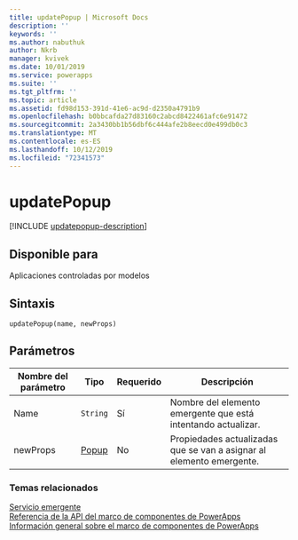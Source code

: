 ```yaml
---
title: updatePopup | Microsoft Docs
description: ''
keywords: ''
ms.author: nabuthuk
author: Nkrb
manager: kvivek
ms.date: 10/01/2019
ms.service: powerapps
ms.suite: ''
ms.tgt_pltfrm: ''
ms.topic: article
ms.assetid: fd98d153-391d-41e6-ac9d-d2350a4791b9
ms.openlocfilehash: b0bbcafda27d83160c2abcd8422461afc6e91472
ms.sourcegitcommit: 2a3430bb1b56dbf6c444afe2b8eecd0e499db0c3
ms.translationtype: MT
ms.contentlocale: es-ES
ms.lasthandoff: 10/12/2019
ms.locfileid: "72341573"
---
```

# <a name="updatepopup"></a>updatePopup

[!INCLUDE [updatepopup-description](includes/updatepopup-description.md)]

## <a name="available-for"></a>Disponible para 

Aplicaciones controladas por modelos

## <a name="syntax"></a>Sintaxis

`updatePopup(name, newProps)`

## <a name="parameters"></a>Parámetros

| Nombre del parámetro|Tipo|Requerido|Descripción|
| ------------- |----|--------|-----------|
|Name|`String`|Sí|Nombre del elemento emergente que está intentando actualizar.|
|newProps|[Popup](../popup.md)|No|Propiedades actualizadas que se van a asignar al elemento emergente.|


### <a name="related-topics"></a>Temas relacionados

[Servicio emergente](../popupservice.md)<br/>
[Referencia de la API del marco de componentes de PowerApps](../../reference/index.md)<br/>
[Información general sobre el marco de componentes de PowerApps](../../overview.md)